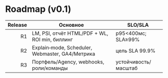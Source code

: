 # Roadmap (v0.1)
| Release | Основное | SLO/SLA |
|--------:|----------|---------|
| R1 | LM, PSI, отчёт HTML/PDF + WL, ROI min, биллинг | p95<400мс; SLA≥99% |
| R2 | Explain‑mode, Scheduler, Webmaster, GA4/Метрика | цель SLA 99.9% |
| R3 | Портфель/Agency, webhooks, роли/команды | устойчивость/масштаб |
